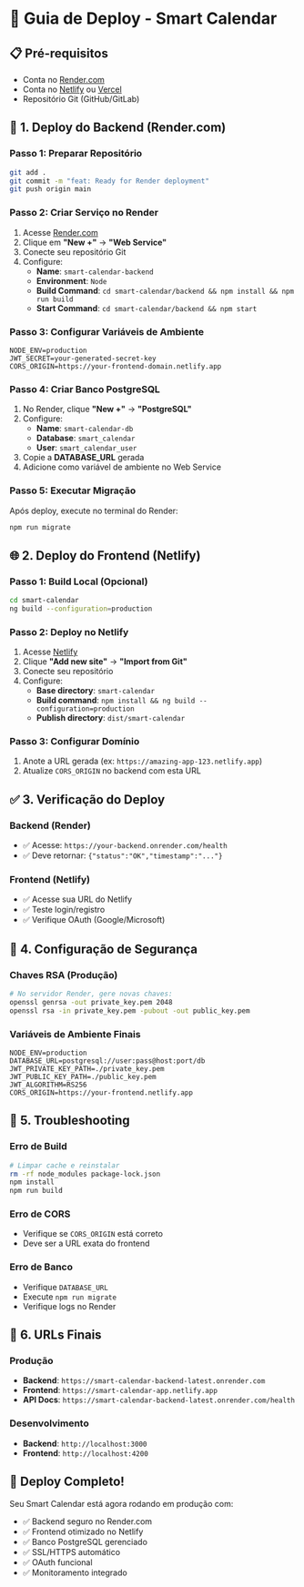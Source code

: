 # 🚀 Guia de Deploy - Smart Calendar

## 📋 Pré-requisitos
- Conta no [Render.com](https://render.com)
- Conta no [Netlify](https://netlify.com) ou [Vercel](https://vercel.com)
- Repositório Git (GitHub/GitLab)

## 🔧 1. Deploy do Backend (Render.com)

### Passo 1: Preparar Repositório
```bash
git add .
git commit -m "feat: Ready for Render deployment"
git push origin main
```

### Passo 2: Criar Serviço no Render
1. Acesse [Render.com](https://render.com)
2. Clique em **"New +"** → **"Web Service"**
3. Conecte seu repositório Git
4. Configure:
   - **Name**: `smart-calendar-backend`
   - **Environment**: `Node`
   - **Build Command**: `cd smart-calendar/backend && npm install && npm run build`
   - **Start Command**: `cd smart-calendar/backend && npm start`

### Passo 3: Configurar Variáveis de Ambiente
```env
NODE_ENV=production
JWT_SECRET=your-generated-secret-key
CORS_ORIGIN=https://your-frontend-domain.netlify.app
```

### Passo 4: Criar Banco PostgreSQL
1. No Render, clique **"New +"** → **"PostgreSQL"**
2. Configure:
   - **Name**: `smart-calendar-db`
   - **Database**: `smart_calendar`
   - **User**: `smart_calendar_user`
3. Copie a **DATABASE_URL** gerada
4. Adicione como variável de ambiente no Web Service

### Passo 5: Executar Migração
Após deploy, execute no terminal do Render:
```bash
npm run migrate
```

## 🌐 2. Deploy do Frontend (Netlify)

### Passo 1: Build Local (Opcional)
```bash
cd smart-calendar
ng build --configuration=production
```

### Passo 2: Deploy no Netlify
1. Acesse [Netlify](https://netlify.com)
2. Clique **"Add new site"** → **"Import from Git"**
3. Conecte seu repositório
4. Configure:
   - **Base directory**: `smart-calendar`
   - **Build command**: `npm install && ng build --configuration=production`
   - **Publish directory**: `dist/smart-calendar`

### Passo 3: Configurar Domínio
1. Anote a URL gerada (ex: `https://amazing-app-123.netlify.app`)
2. Atualize `CORS_ORIGIN` no backend com esta URL

## ✅ 3. Verificação do Deploy

### Backend (Render)
- ✅ Acesse: `https://your-backend.onrender.com/health`
- ✅ Deve retornar: `{"status":"OK","timestamp":"..."}`

### Frontend (Netlify)
- ✅ Acesse sua URL do Netlify
- ✅ Teste login/registro
- ✅ Verifique OAuth (Google/Microsoft)

## 🔐 4. Configuração de Segurança

### Chaves RSA (Produção)
```bash
# No servidor Render, gere novas chaves:
openssl genrsa -out private_key.pem 2048
openssl rsa -in private_key.pem -pubout -out public_key.pem
```

### Variáveis de Ambiente Finais
```env
NODE_ENV=production
DATABASE_URL=postgresql://user:pass@host:port/db
JWT_PRIVATE_KEY_PATH=./private_key.pem
JWT_PUBLIC_KEY_PATH=./public_key.pem
JWT_ALGORITHM=RS256
CORS_ORIGIN=https://your-frontend.netlify.app
```

## 🚨 5. Troubleshooting

### Erro de Build
```bash
# Limpar cache e reinstalar
rm -rf node_modules package-lock.json
npm install
npm run build
```

### Erro de CORS
- Verifique se `CORS_ORIGIN` está correto
- Deve ser a URL exata do frontend

### Erro de Banco
- Verifique `DATABASE_URL`
- Execute `npm run migrate`
- Verifique logs no Render

## 📱 6. URLs Finais

### Produção
- **Backend**: `https://smart-calendar-backend-latest.onrender.com`
- **Frontend**: `https://smart-calendar-app.netlify.app`
- **API Docs**: `https://smart-calendar-backend-latest.onrender.com/health`

### Desenvolvimento
- **Backend**: `http://localhost:3000`
- **Frontend**: `http://localhost:4200`

## 🎉 Deploy Completo!

Seu Smart Calendar está agora rodando em produção com:
- ✅ Backend seguro no Render.com
- ✅ Frontend otimizado no Netlify
- ✅ Banco PostgreSQL gerenciado
- ✅ SSL/HTTPS automático
- ✅ OAuth funcional
- ✅ Monitoramento integrado